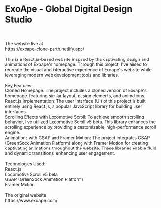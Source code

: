 # ExoApe - Global Digital Design Studio
<br/>
<br/>
The website live at 
<br/>
https://exoape-clone-parth.netlify.app/
<br/>
<br/>
This is a React.js-based website inspired by the captivating design and animations of Exoape's homepage. Through this project, I've aimed to recreate the visual and interactive experience of Exoape's website while leveraging modern web development tools and libraries.
<br/>
<br/>
Key Features:
<br/>
Cloned Homepage: The project includes a cloned version of Exoape's homepage, featuring similar layout, design elements, and animations.
<br/>
React.js Implementation: The user interface (UI) of this project is built entirely using React.js, a popular JavaScript library for building user interfaces.
<br/>
Scrolling Effects with Locomotive Scroll: To achieve smooth scrolling behavior, I've utilized Locomotive Scroll v5 beta. This library enhances the scrolling experience by providing a customizable, high-performance scroll engine.
<br/>
Animations with GSAP and Framer Motion: The project integrates GSAP (GreenSock Animation Platform) along with Framer Motion for creating captivating animations throughout the website. These libraries enable fluid and dynamic transitions, enhancing user engagement.
<br/>
<br/>
Technologies Used:
<br/>
React.js
<br/>
Locomotive Scroll v5 beta
<br/>
GSAP (GreenSock Animation Platform)
<br/>
Framer Motion
<br/>
<br/>
The original website
<br/>
https://www.exoape.com/
